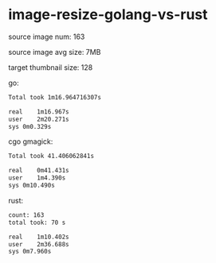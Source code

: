 # image-resize-golang-vs-rust

source image num: 163

source image avg size: 7MB

target thumbnail size: 128

go:

```bash
Total took 1m16.964716307s

real	1m16.967s
user	2m20.271s
sys	0m0.329s
```

cgo gmagick:

```bash
Total took 41.406062841s

real	0m41.431s
user	1m4.390s
sys	0m10.490s
```

rust:

```bash
count: 163
total took: 70 s

real	1m10.402s
user	2m36.688s
sys	0m7.960s
```